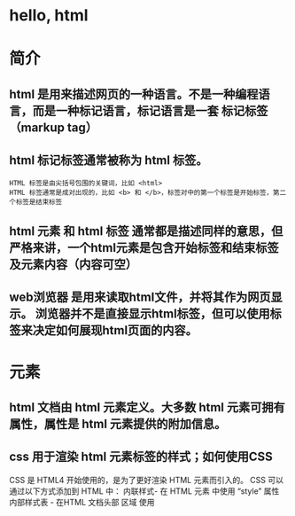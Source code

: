 # hello, html

# 简介
## html 是用来描述网页的一种语言。不是一种编程语言，而是一种标记语言，标记语言是一套 标记标签（markup tag）

## html 标记标签通常被称为 html 标签。
    HTML 标签是由尖括号包围的关键词，比如 <html>
    HTML 标签通常是成对出现的，比如 <b> 和 </b>，标签对中的第一个标签是开始标签，第二个标签是结束标签
    
## html 元素 和 html 标签 通常都是描述同样的意思，但严格来讲，一个html元素是包含开始标签和结束标签及元素内容（内容可空）

## web浏览器 是用来读取html文件，并将其作为网页显示。 浏览器并不是直接显示html标签，但可以使用标签来决定如何展现html页面的内容。

# 元素
## html 文档由 html 元素定义。大多数 html 元素可拥有 属性，属性是 html 元素提供的附加信息。

## css 用于渲染 html 元素标签的样式；如何使用CSS
CSS 是 HTML4 开始使用的，是为了更好渲染 HTML 元素而引入的。 CSS 可以通过以下方式添加到 HTML 中：
    内联样式- 在 HTML 元素 中使用 “style” 属性
    内部样式表 - 在HTML 文档头部 <head> 区域 使用 <style> 元素 来包含CSS
    外部引用 - 使用外部 CSS 文件



# HTML脚本
JavaScript使HTML页面具有更强的动态和交互性






